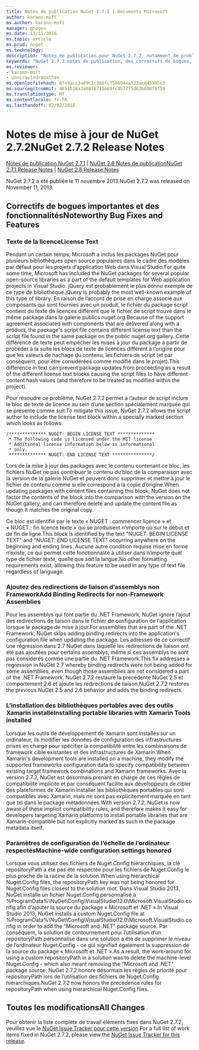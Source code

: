 ```yaml
---
title: Notes de publication NuGet 2.7.2 | Documents Microsoft
author: karann-msft
ms.author: karann-msft
manager: ghogen
ms.date: 11/11/2016
ms.topic: article
ms.prod: nuget
ms.technology: 
description: "Notes de publication pour NuGet 2.7.2, notamment de problèmes connus, des correctifs de bogues, les fonctionnalités ajoutées et dcr."
keywords: "NuGet 2.7.2 notes de publication, des correctifs de bogues, problèmes connus, ajouté des fonctionnalités, DCR"
ms.reviewer:
- karann-msft
- unniravindranathan
ms.openlocfilehash: 8fe9acc3ad9c1c368fc750694ea523ac845995c5
ms.sourcegitcommit: 4651b16a3a08f6711669fc4577f5d63b600f8f58
ms.translationtype: MT
ms.contentlocale: fr-FR
ms.lasthandoff: 02/02/2018
---
```

# <a name="nuget-272-release-notes"></a><span data-ttu-id="213ac-104">Notes de mise à jour de NuGet 2.7.2</span><span class="sxs-lookup"><span data-stu-id="213ac-104">NuGet 2.7.2 Release Notes</span></span>

<span data-ttu-id="213ac-105">[Notes de publication NuGet 2.7.1](../release-notes/nuget-2.7.1.md) | [NuGet 2.8 Notes de publication](../release-notes/nuget-2.8.md)</span><span class="sxs-lookup"><span data-stu-id="213ac-105">[NuGet 2.7.1 Release Notes](../release-notes/nuget-2.7.1.md) | [NuGet 2.8 Release Notes](../release-notes/nuget-2.8.md)</span></span>

<span data-ttu-id="213ac-106">NuGet 2.7.2 a été publiée le 11 novembre 2013.</span><span class="sxs-lookup"><span data-stu-id="213ac-106">NuGet 2.7.2 was released on November 11, 2013.</span></span>

## <a name="noteworthy-bug-fixes-and-features"></a><span data-ttu-id="213ac-107">Correctifs de bogues importantes et des fonctionnalités</span><span class="sxs-lookup"><span data-stu-id="213ac-107">Noteworthy Bug Fixes and Features</span></span>

### <a name="license-text"></a><span data-ttu-id="213ac-108">Texte de la licence</span><span class="sxs-lookup"><span data-stu-id="213ac-108">License Text</span></span>
<span data-ttu-id="213ac-109">Pendant un certain temps, Microsoft a inclus les packages NuGet pour plusieurs bibliothèques open source populaires dans le cadre des modèles par défaut pour les projets d’application Web dans Visual Studio.</span><span class="sxs-lookup"><span data-stu-id="213ac-109">For quite some time, Microsoft has included the NuGet packages for several popular open-source libraries as a part of the default templates for Web application projects in Visual Studio.</span></span> <span data-ttu-id="213ac-110">jQuery est probablement le plus connu exemple de ce type de bibliothèque.</span><span class="sxs-lookup"><span data-stu-id="213ac-110">jQuery is probably the most well-known example of this type of library.</span></span> <span data-ttu-id="213ac-111">En raison de l’accord de prise en charge associé aux composants qui sont fournies avec un produit, le fichier du package script contient du texte de licences différent que le fichier de script trouvé dans le même package dans la galerie publics nuget.org.</span><span class="sxs-lookup"><span data-stu-id="213ac-111">Because of the support agreement associated with components that are delivered along with a product, the package's script file contains different license text than the script file found in the same package on the public nuget.org gallery.</span></span> <span data-ttu-id="213ac-112">Cette différence de texte peut empêcher les mises à jour du package à partir de procéder à la suite les blocs de texte de licences différent à l’origine pour que les valeurs de hachage du contenu, les fichiers de script (et par conséquent, pour être considérées comme modifié dans le projet).</span><span class="sxs-lookup"><span data-stu-id="213ac-112">This difference in text can prevent package updates from proceeding as a result of the different license text blocks causing the script files to have different content hash values (and therefore to be treated as modified within the project).</span></span>

<span data-ttu-id="213ac-113">Pour résoudre ce problème, NuGet 2.7.2 permet à l’auteur de script inclure le bloc de texte de licence au sein d’une section spécialement marquée qui se présente comme suit.</span><span class="sxs-lookup"><span data-stu-id="213ac-113">To mitigate this issue, NuGet 2.7.2 allows the script author to include the license text block within a specially marked section which looks as follows.</span></span>

    /************** NUGET: BEGIN LICENSE TEXT **************
     * The following code is licensed under the MIT license
     * Additional license information below is informational
     * only.
     ************** NUGET: END LICENSE TEXT ***************/

<span data-ttu-id="213ac-114">Lors de la mise à jour des packages avec le contenu contenant ce bloc, les fichiers NuGet ne pas contribuer le contenu du bloc de la comparaison avec la version de la galerie NuGet et peuvent donc supprimer et mettre à jour le fichier de contenu comme si elle correspond à la copie d’origine.</span><span class="sxs-lookup"><span data-stu-id="213ac-114">When updating packages with content files containing this block, NuGet does not factor the contents of the block into the comparison with the version on the NuGet gallery, and can therefore delete and update the content file as though it matches the original copy.</span></span>

<span data-ttu-id="213ac-115">Ce bloc est identifié par le texte « NUGET : commencer licence » et « NUGET : fin licence texte » qui se produisent n’importe où sur le début et de fin de ligne.</span><span class="sxs-lookup"><span data-stu-id="213ac-115">This block is identified by the text "NUGET: BEGIN LICENSE TEXT" and "NUGET: END LICENSE TEXT" occurring anywhere on the beginning and ending lines.</span></span>  <span data-ttu-id="213ac-116">Aucune autre condition requise mise en forme n’existe, ce qui permet cette fonctionnalité à utiliser dans n’importe quel type de fichier texte, quelle que soit la langue.</span><span class="sxs-lookup"><span data-stu-id="213ac-116">No other formatting requirements exist, allowing this feature to be used in any type of text file regardless of language.</span></span>

### <a name="add-binding-redirects-for-non-framework-assemblies"></a><span data-ttu-id="213ac-117">Ajoutez des redirections de liaison d’assemblys non Framework</span><span class="sxs-lookup"><span data-stu-id="213ac-117">Add Binding Redirects for non-Framework Assemblies</span></span>
<span data-ttu-id="213ac-118">Pour les assemblys qui font partie du .NET Framework, NuGet ignore l’ajout des redirections de liaison dans le fichier de configuration de l’application lorsque le package de mise à jour.</span><span class="sxs-lookup"><span data-stu-id="213ac-118">For assemblies that are part of the .NET Framework, NuGet skips adding binding redirects into the application's configuration file when updating the package.</span></span> <span data-ttu-id="213ac-119">Les adresses de ce correctif une régression dans 2.7 NuGet dans laquelle les redirections de liaison ont été pas ajoutées pour certains assemblys, même si ces assemblys ne sont pas considérés comme une partie du .NET Framework.</span><span class="sxs-lookup"><span data-stu-id="213ac-119">This fix addresses a regression in NuGet 2.7 whereby binding redirects were not being added for some assemblies, even though those assemblies are not considered a part of the .NET Framework.</span></span> <span data-ttu-id="213ac-120">NuGet 2.7.2 restaure la précédente NuGet 2.5 et comportement 2.6 et ajoute les redirections de liaison.</span><span class="sxs-lookup"><span data-stu-id="213ac-120">NuGet 2.7.2 restores the previous NuGet 2.5 and 2.6 behavior and adds the binding redirects.</span></span>

### <a name="installing-portable-libraries-with-xamarin-tools-installed"></a><span data-ttu-id="213ac-121">L’installation des bibliothèques portables avec des outils Xamarin installé</span><span class="sxs-lookup"><span data-stu-id="213ac-121">Installing portable libraries with Xamarin Tools installed</span></span>
<span data-ttu-id="213ac-122">Lorsque les outils de développement de Xamarin sont installés sur un ordinateur, ils modifier les données de configuration des infrastructures prises en charge pour spécifier la compatibilité entre les combinaisons de framework cible existantes et des infrastructures de Xamarin.</span><span class="sxs-lookup"><span data-stu-id="213ac-122">When Xamarin's development tools are installed on a machine, they modify the supported frameworks configuration data to specify compatibility between existing target framework combinations and Xamarin frameworks.</span></span> <span data-ttu-id="213ac-123">Avec la version 2.7.2, NuGet est désormais prenant en charge de ces règles de compatibilité implicite et par conséquent facilite aux développeurs de cibler des plateformes de Xamarin installer les bibliothèques portables qui sont compatibles avec Xamarin, mais ne sont pas explicitement marquée en tant que tel dans le package métadonnées.</span><span class="sxs-lookup"><span data-stu-id="213ac-123">With version 2.7.2, NuGet is now aware of these implicit compatibility rules, and therefore makes it easy for developers targeting Xamarin platforms to install portable libraries that are Xamarin-compatible but not explicitly marked as such in the package metadata itself.</span></span>

### <a name="machine-wide-configuration-settings-honored"></a><span data-ttu-id="213ac-124">Paramètres de configuration de l’échelle de l’ordinateur respectés</span><span class="sxs-lookup"><span data-stu-id="213ac-124">Machine-wide configuration settings honored</span></span>
<span data-ttu-id="213ac-125">Lorsque vous utilisez des fichiers de Nuget.Config hiérarchiques, la clé repositoryPath a été pas été respectée pour les fichiers de Nuget.Config le plus proche de la racine de la solution.</span><span class="sxs-lookup"><span data-stu-id="213ac-125">When using hierarchical Nuget.Config files, the repositoryPath key was not being honored for Nuget.Config files closest to the solution root.</span></span> <span data-ttu-id="213ac-126">Dans Visual Studio 2013, NuGet installe un fichier Nuget.Config personnalisé à %ProgramData%\NuGet\Config\VisualStudio\12.0\Microsoft.VisualStudio.config afin d’ajouter la source du package « Microsoft et .NET ».</span><span class="sxs-lookup"><span data-stu-id="213ac-126">In Visual Studio 2013, NuGet installs a custom Nuget.Config file at %ProgramData%\NuGet\Config\VisualStudio\12.0\Microsoft.VisualStudio.config in order to add the "Microsoft and .NET" package source.</span></span> <span data-ttu-id="213ac-127">Par conséquent, la solution de contournement pour l’utilisation d’un repositoryPath personnalisé dans une solution a été de supprimer le niveau de l’ordinateur Nuget.Config - ce qui signifiait également la suppression de la source du package « Microsoft et .NET ».</span><span class="sxs-lookup"><span data-stu-id="213ac-127">As a result, the work-around for using a custom repositoryPath in a solution was to delete the machine-level Nuget.Config - which also meant removing the "Microsoft and .NET" package source.</span></span> <span data-ttu-id="213ac-128">NuGet 2.7.2 honore désormais les règles de priorité pour repositoryPath lors de l’utilisation des fichiers de Nuget.Config hiérarchiques.</span><span class="sxs-lookup"><span data-stu-id="213ac-128">NuGet 2.7.2 now honors the precedence rules for repositoryPath when using hierarchical Nuget.Config files.</span></span>

## <a name="all-changes"></a><span data-ttu-id="213ac-129">Toutes les modifications</span><span class="sxs-lookup"><span data-stu-id="213ac-129">All Changes</span></span>
<span data-ttu-id="213ac-130">Pour obtenir la liste complète de travail éléments fixes dans NuGet 2.7.2, veuillez vue le [NuGet Issue Tracker pour cette version](https://nuget.codeplex.com/workitem/list/advanced?keyword=&status=All&type=All&priority=All&release=NuGet%202.7.2&assignedTo=All&component=All&sortField=LastUpdatedDate&sortDirection=Descending&page=0&reasonClosed=Fixed).</span><span class="sxs-lookup"><span data-stu-id="213ac-130">For a full list of work items fixed in NuGet 2.7.2, please view the [NuGet Issue Tracker for this release](https://nuget.codeplex.com/workitem/list/advanced?keyword=&status=All&type=All&priority=All&release=NuGet%202.7.2&assignedTo=All&component=All&sortField=LastUpdatedDate&sortDirection=Descending&page=0&reasonClosed=Fixed).</span></span>

